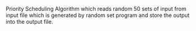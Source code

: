 Priority Scheduling Algorithm which reads random 50 sets of input from input file which is generated by random set program and store the output into the output file.
